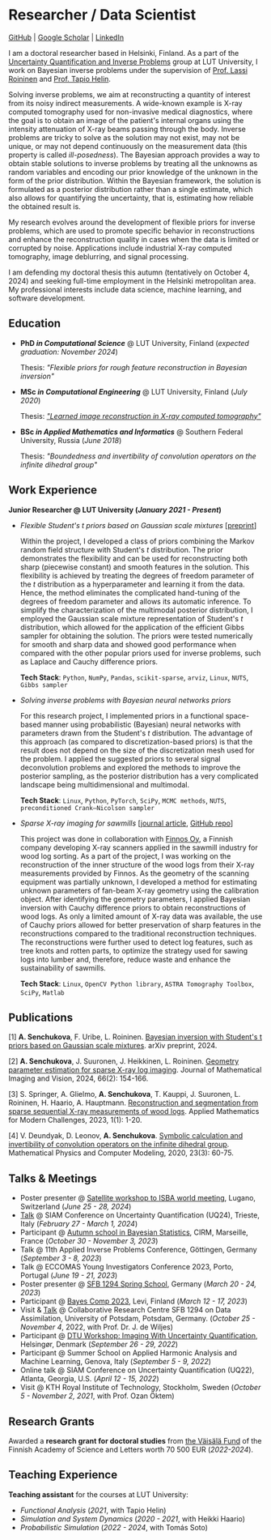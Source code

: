 # Researcher / Data Scientist

[GitHub](https://github.com/AngelinaSen) | [Google Scholar](https://scholar.google.com/citations?hl=en&user=sghAn8cAAAAJ) | [LinkedIn](https://www.linkedin.com/in/senchukova/)

I am a doctoral researcher based in Helsinki, Finland. As a part of the [Uncertainty Quantification and Inverse Problems](https://www.lut.fi/en/research-groups/uncertainty-quantification-and-inverse-problems) group at LUT University, I work on Bayesian inverse problems under the supervision of [Prof. Lassi Roininen](https://www.lut.fi/fi/profiilit/lassi-roininen) and [Prof. Tapio Helin](https://www.lut.fi/fi/profiilit/tapio-helin). 

Solving inverse problems, we aim at reconstructing a quantity of interest from its noisy indirect measurements. A wide-known example is X-ray computed tomography used for non-invasive medical diagnostics, where the goal is to obtain an image of the patient's  internal organs using the intensity attenuation of X-ray beams passing through the body. Inverse problems are tricky to solve as the solution may not exist, may not be unique, or may not depend continuously on the measurement data (this property is called _ill-posedness_). The Bayesian approach provides a way to obtain stable solutions to inverse problems by treating all the unknowns as random variables and encoding our prior knowledge of the unknown in the form of the prior distribution. Within the Bayesian framework, the solution is formulated as a posterior distribution rather than a single estimate, which also allows for quantifying the uncertainty, that is, estimating how reliable the obtained result is. 

My research evolves around the development of flexible priors for inverse problems, which are used to promote specific behavior in reconstructions and enhance the reconstruction quality in cases when the data is limited or corrupted by noise. Applications include industrial X-ray computed tomography, image deblurring, and signal processing. 

I am defending my doctoral thesis this autumn (tentatively on October 4, 2024) and seeking full-time employment in the Helsinki metropolitan area. My professional interests include data science, machine learning, and software development.


## Education 
* **PhD _in Computational Science_** @ LUT University, Finland (_expected graduation: November 2024_)
  
  Thesis: _"Flexible priors for rough feature reconstruction in Bayesian inversion"_   

* **MSc _in Computational Engineering_** @ LUT University, Finland (_July 2020_)

  Thesis: [_"Learned image reconstruction in X-ray computed tomography"_](https://urn.fi/URN:NBN:fi-fe2020062445578)

* **BSc _in Applied Mathematics and Informatics_** @ Southern Federal University, Russia (_June 2018_)

  Thesis: _"Boundedness and invertibility of convolution operators on the infinite dihedral group"_

## Work Experience 
**Junior Researcher @ LUT University (_January 2021 - Present_)**

* _Flexible Student's t priors based on Gaussian scale mixtures_ [[preprint](https://arxiv.org/pdf/2403.13665)]
  
  Within the project, I developed a class of priors combining the Markov random field structure with Student's _t_ distribution. The prior demonstrates the flexibility and can be used for reconstructing both sharp (piecewise constant) and smooth features in the solution. This flexibility is achieved by treating the degrees of freedom parameter of the _t_ distribution as a hyperparameter and learning it from the data. Hence, the method eliminates the complicated hand-tuning of the degrees of freedom parameter and allows its automatic inference. To simplify the characterization of the multimodal posterior distribution, I employed the Gaussian scale mixture representation of Student's _t_ distribution, which allowed for the application of the efficient Gibbs sampler for obtaining the solution. The priors were tested numerically for smooth and sharp data and showed good performance when compared with the other popular priors used for inverse problems, such as Laplace and Cauchy difference priors. 
  
  __Tech Stack__: `Python`, `NumPy`, `Pandas`, `scikit-sparse`, `arviz`, `Linux`, `NUTS`, `Gibbs sampler`

* _Solving inverse problems with Bayesian neural networks priors_

  For this research project, I implemented priors in a functional space-based manner using probabilistic (Bayesian) neural networks with parameters drawn from the Student's _t_ distribution. The advantage of this approach (as compared to discretization-based priors) is that the result does not depend on the size of the discretization mesh used for the problem. I applied the suggested priors to several signal deconvolution problems and explored the methods to improve the posterior sampling, as the posterior distribution has a very complicated landscape being multidimensional and multimodal. 

  __Tech Stack__: `Linux`, `Python`, `PyTorch`, `SciPy`, `MCMC methods`, `NUTS`, `preconditioned Crank–Nicolson sampler`

* _Sparse X-ray imaging for sawmills_ [[journal article](https://doi.org/10.1007/s10851-023-01167-6), [GitHub repo](https://github.com/AngelinaSen/geometry_parameter_estimation)]
  
  This project was done in collaboration with [Finnos Oy](https://www.finnos.fi/en/), a Finnish company developing X-ray scanners applied in the sawmill industry for wood log sorting. As a part of the project, I was working on the reconstruction of the inner structure of the wood logs from their X-ray measurements provided by Finnos. As the geometry of the scanning equipment was partially unknown, I developed a method for estimating unknown parameters of fan-beam X-ray geometry using the calibration object. After identifying the geometry parameters, I applied Bayesian inversion with Cauchy difference priors to obtain reconstructions of wood logs. As only a limited amount of X-ray data was available, the use of Cauchy priors allowed for better preservation of sharp features in the reconstructions compared to the traditional reconstruction techniques. The reconstructions were further used to detect log features, such as tree knots and rotten parts, to optimize the strategy used for sawing logs into lumber and, therefore, reduce waste and enhance the sustainability of sawmills.

  __Tech Stack__: `Linux`, `OpenCV Python library`, `ASTRA Tomography Toolbox`, `SciPy`, `Matlab`


## Publications 
[1] __A. Senchukova__, F. Uribe, L. Roininen. [Bayesian inversion with Student's t priors based on Gaussian scale mixtures](https://arxiv.org/pdf/2403.13665). arXiv preprint, 2024.

[2] __A. Senchukova__, J. Suuronen, J. Heikkinen, L. Roininen. [Geometry parameter estimation for sparse X-ray log imaging](https://doi.org/10.1007/s10851-023-01167-6). Journal of Mathematical Imaging and Vision, 2024, 66(2): 154-166.

[3] S. Springer, A. Glielmo, __A. Senchukova__, T. Kauppi, J. Suuronen, L. Roininen, H. Haario, A. Hauptmann. [Reconstruction and segmentation from sparse sequential X-ray measurements of wood logs](https://doi.org/10.3934/ammc.2023002). Applied Mathematics for Modern Challenges, 2023, 1(1): 1-20.

[4] V. Deundyak, D. Leonov, __A. Senchukova__. [Symbolic calculation and invertibility of convolution operators on the infinite dihedral group](https://mp.jvolsu.com/index.php/en/archive-en/389-mathematical-physics-and-computer-simulation-2020-vol-23-no-3/mathematics-and-mechanics/929-deundyak-v-m-leonov-d-a-senchukova-a-a-symbolic-calculation-and-invertibility-of-convolution-operators-on-the-infinite-dihedral-group). Mathematical Physics and Computer Modeling, 2020, 23(3): 60-75.

## Talks & Meetings
- Poster presenter @ [Satellite workshop to ISBA world meeting](https://www.usi.ch/en/feeds/25999), Lugano, Switzerland (_June 25 - 28, 2024_)
- [Talk](https://meetings.siam.org/sess/dsp_programsess.cfm?SESSIONCODE=78220) @ SIAM Conference on Uncertainty Quantification (UQ24), Trieste, Italy (_February 27 - March 1, 2024_)
- Participant @ [Autumn school in Bayesian Statistics](https://bayesatcirm.github.io/2023/), CIRM, Marseille, France (_October 30 - November 3, 2023_)
- Talk @ 11th Applied Inverse Problems Conference, Göttingen, Germany (_September 3 - 8, 2023_)
- Talk @ ECCOMAS Young Investigators Conference 2023, Porto, Portugal (_June 19 - 21, 2023_)
- Poster presenter @ [SFB 1294 Spring School](https://www.sfb1294.de/events/event/spring-school-2023), Germany (_March 20 - 24, 2023_)
- Participant @ [Bayes Comp 2023](https://bayescomp2023.com), Levi, Finland (_March 12 - 17, 2023_)
- Visit & [Talk](https://www.sfb1294.de/events/event/two-prior-models-for-edge-preserving-bayesian-inversion) @ Collaborative Research Centre SFB 1294 on Data Assimilation, University of Potsdam, Potsdam, Germany. (_October 25 - November 4_, 2022, with Prof. Dr. J. de Wiljes)
- Participant @ [DTU Workshop: Imaging With Uncertainty Quantification](https://people.compute.dtu.dk/pcha/CUQI/IUQworkshop.html), Helsingør, Denmark (_September 26 - 29, 2022_)
- Participant @ Summer School on Applied Harmonic Analysis and Machine Learning, Genova, Italy (_September 5 - 9, 2022_)
- Online talk @ SIAM Conference on Uncertainty Quantification (UQ22), Atlanta, Georgia, U.S. (_April 12 - 15, 2022_)
- Visit @ KTH Royal Institute of Technology, Stockholm, Sweden (_October 5 - November 2, 2021_, with Prof. Ozan Öktem)

## Research Grants 
Awarded a **research grant for doctoral studies** from [the Väisälä Fund](https://acadsci.fi/en/about-the-academy/funds-and-foundations/vaisala-foundation/) of the Finnish Academy of Science and Letters worth 70 500 EUR (_2022-2024_).

## Teaching Experience
**Teaching assistant** for the courses at LUT University:  
* _Functional Analysis_ (_2021_, with Tapio Helin)
* _Simulation and System Dynamics_ (_2020 - 2021_, with Heikki Haario)
* _Probabilistic Simulation_ (_2022 - 2024_, with Tomás Soto)
